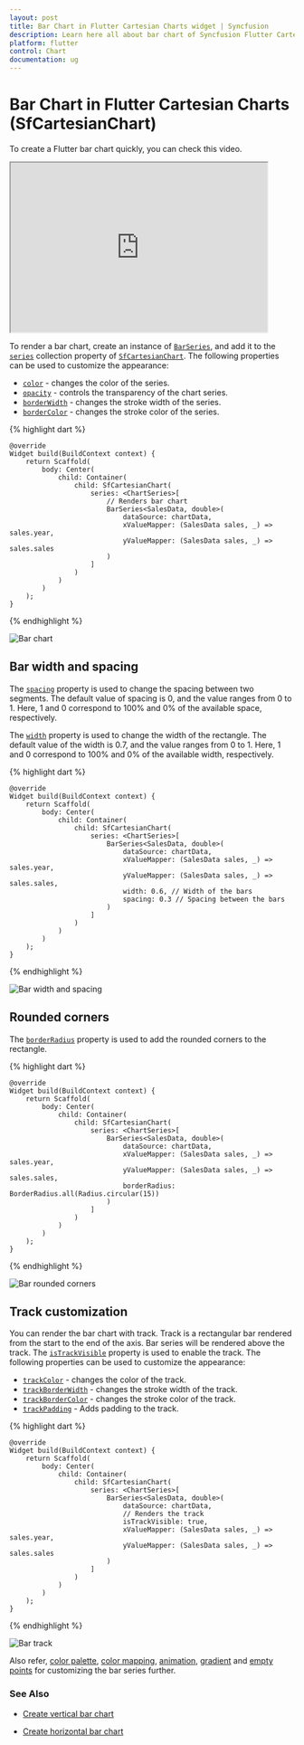 ```yaml
---
layout: post
title: Bar Chart in Flutter Cartesian Charts widget | Syncfusion 
description: Learn here all about bar chart of Syncfusion Flutter Cartesian Charts (SfCartesianChart) widget and more.
platform: flutter
control: Chart
documentation: ug
---
```


# Bar Chart in Flutter Cartesian Charts (SfCartesianChart)

To create a Flutter bar chart quickly, you can check this video.

<style>#flutterBarChartTutorial{width : 90% !important; height: 300px !important }</style>
<iframe id='flutterBarChartTutorial' src='https://www.youtube.com/embed/MHQzCN_jD1Q'></iframe>

To render a bar chart, create an instance of [`BarSeries`](https://pub.dev/documentation/syncfusion_flutter_charts/latest/charts/BarSeries-class.html), and add it to the [`series`](https://pub.dev/documentation/syncfusion_flutter_charts/latest/charts/SfCartesianChart/series.html) collection property of [`SfCartesianChart`](https://pub.dev/documentation/syncfusion_flutter_charts/latest/charts/SfCartesianChart/SfCartesianChart.html). The following properties can be used to customize the appearance:

* [`color`](https://pub.dev/documentation/syncfusion_flutter_charts/latest/charts/CartesianSeries/color.html) - changes the color of the series.
* [`opacity`](https://pub.dev/documentation/syncfusion_flutter_charts/latest/charts/CartesianSeries/opacity.html) - controls the transparency of the chart series.
* [`borderWidth`](https://pub.dev/documentation/syncfusion_flutter_charts/latest/charts/CartesianSeries/borderWidth.html) - changes the stroke width of the series.
* [`borderColor`](https://pub.dev/documentation/syncfusion_flutter_charts/latest/charts/CartesianSeries/borderColor.html) - changes the stroke color of the series.

{% highlight dart %} 
    
    @override
    Widget build(BuildContext context) {
        return Scaffold(
            body: Center(
                child: Container(
                    child: SfCartesianChart(
                        series: <ChartSeries>[
                            // Renders bar chart
                            BarSeries<SalesData, double>(
                                dataSource: chartData,
                                xValueMapper: (SalesData sales, _) => sales.year,
                                yValueMapper: (SalesData sales, _) => sales.sales
                            )
                        ]
                    )
                )   
            )
        );
    }

{% endhighlight %}

![Bar chart](cartesian-chart-types-images/bar.jpg)

## Bar width and spacing

The [`spacing`](https://pub.dev/documentation/syncfusion_flutter_charts/latest/charts/BarSeries/spacing.html) property is used to change the spacing between two segments. The default value of spacing is 0, and the value ranges from 0 to 1. Here, 1 and 0 correspond to 100% and 0% of the available space, respectively.

The [`width`](https://pub.dev/documentation/syncfusion_flutter_charts/latest/charts/CartesianSeries/width.html) property is used to change the width of the rectangle. The default value of the width is 0.7, and the value ranges from 0 to 1. Here, 1 and 0 correspond to 100% and 0% of the available width, respectively.

{% highlight dart %} 
    
    @override
    Widget build(BuildContext context) {
        return Scaffold(
            body: Center(
                child: Container(
                    child: SfCartesianChart(
                        series: <ChartSeries>[
                            BarSeries<SalesData, double>(
                                dataSource: chartData,
                                xValueMapper: (SalesData sales, _) => sales.year,
                                yValueMapper: (SalesData sales, _) => sales.sales,
                                width: 0.6, // Width of the bars
                                spacing: 0.3 // Spacing between the bars
                            )
                        ]
                    )
                )   
            )
        );
    }

{% endhighlight %}

![Bar width and spacing](cartesian-chart-types-images/bar_width_spacing.jpg)

## Rounded corners

The [`borderRadius`](https://pub.dev/documentation/syncfusion_flutter_charts/latest/charts/BarSeries/borderRadius.html) property is used to add the rounded corners to the rectangle.

{% highlight dart %} 
    
    @override
    Widget build(BuildContext context) {
        return Scaffold(
            body: Center(
                child: Container(
                    child: SfCartesianChart(
                        series: <ChartSeries>[
                            BarSeries<SalesData, double>(
                                dataSource: chartData,
                                xValueMapper: (SalesData sales, _) => sales.year,
                                yValueMapper: (SalesData sales, _) => sales.sales,
                                borderRadius: BorderRadius.all(Radius.circular(15))
                            )
                        ]
                    )
                )   
            )
        );
    }

{% endhighlight %}

![Bar rounded corners](cartesian-chart-types-images/rounded_bar.jpg)

## Track customization

You can render the bar chart with track. Track is a rectangular bar rendered from the start to the end of the axis. Bar series will be rendered above the track. The [`isTrackVisible`](https://pub.dev/documentation/syncfusion_flutter_charts/latest/charts/BarSeries/isTrackVisible.html) property is used to enable the track. The following properties can be used to customize the appearance:

* [`trackColor`](https://pub.dev/documentation/syncfusion_flutter_charts/latest/charts/BarSeries/trackColor.html) - changes the color of the track.
* [`trackBorderWidth`](https://pub.dev/documentation/syncfusion_flutter_charts/latest/charts/BarSeries/trackBorderWidth.html) - changes the stroke width of the track.
* [`trackBorderColor`](https://pub.dev/documentation/syncfusion_flutter_charts/latest/charts/BarSeries/trackBorderColor.html) - changes the stroke color of the track.
* [`trackPadding`](https://pub.dev/documentation/syncfusion_flutter_charts/latest/charts/BarSeries/trackPadding.html) - Adds padding to the track.

{% highlight dart %} 
    
    @override
    Widget build(BuildContext context) {
        return Scaffold(
            body: Center(
                child: Container(
                    child: SfCartesianChart(
                        series: <ChartSeries>[
                            BarSeries<SalesData, double>(
                                dataSource: chartData,
                                // Renders the track
                                isTrackVisible: true,
                                xValueMapper: (SalesData sales, _) => sales.year,
                                yValueMapper: (SalesData sales, _) => sales.sales
                            )
                        ]
                    )
                )   
            )
        );
    }

{% endhighlight %}

![Bar track](cartesian-chart-types-images/track_bar.jpg)

Also refer, [color palette](./series-customization#color-palette), [color mapping](./series-customization#color-mapping-for-data-points), [animation](./series-customization#animation), [gradient](./series-customization#gradient-fill) and [empty points](./series-customization#empty-points) for customizing the bar series further.

### See Also

* [Create vertical bar chart](https://www.syncfusion.com/kb/12348/how-to-create-vertical-bar-chart-in-flutter-using-cartesian-charts-widget-sfcartesianchart)

* [Create horizontal bar chart](https://www.syncfusion.com/kb/12347/how-to-create-horizontal-bar-chart-in-flutter-using-cartesian-charts-widget)
